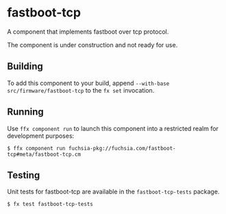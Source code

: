 # fastboot-tcp

A component that implements fastboot over tcp protocol.

The component is under construction and not ready for use.

## Building

To add this component to your build, append
`--with-base src/firmware/fastboot-tcp`
to the `fx set` invocation.

## Running

Use `ffx component run` to launch this component into a restricted realm
for development purposes:

```
$ ffx component run fuchsia-pkg://fuchsia.com/fastboot-tcp#meta/fastboot-tcp.cm
```

## Testing

Unit tests for fastboot-tcp are available in the `fastboot-tcp-tests`
package.

```
$ fx test fastboot-tcp-tests
```

